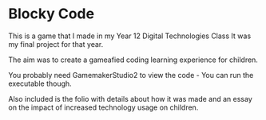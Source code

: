 # Blocky Code

This is a game that I made in my Year 12 Digital Technologies Class
It was my final project for that year. 

The aim was to create a gameafied coding learning experience for children.

You probably need GamemakerStudio2 to view the code - You can run the executable though.

Also included is the folio with details about how it was made and an essay on the impact of increased technology usage on children.

